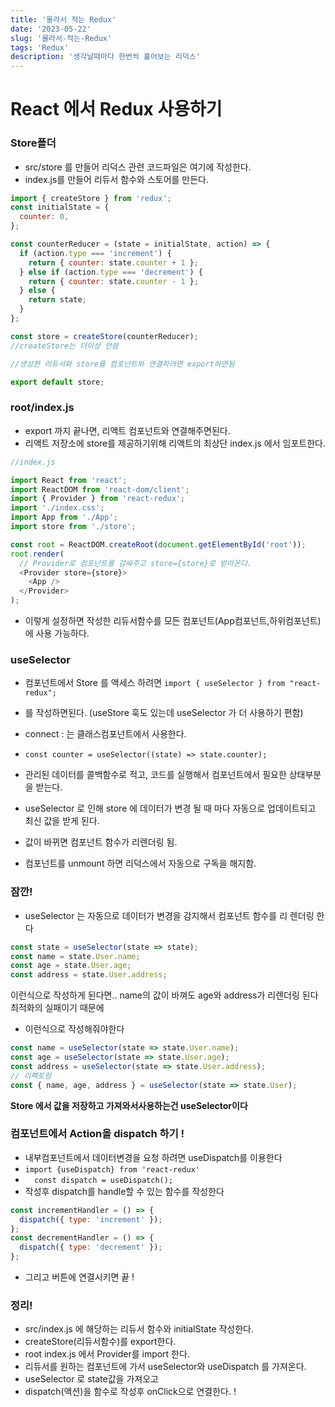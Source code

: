 ```yaml
---
title: '몰라서 적는 Redux'
date: '2023-05-22'
slug: '몰라서-적는-Redux'
tags: 'Redux'
description: '생각날때마다 한번씩 훑어보는 리덕스'
---
```


# React 에서 Redux 사용하기

### Store폴더

- src/store 를 만들어 리덕스 관련 코드파일은 여기에 작성한다.
- index.js를 만들어 리듀서 함수와 스토어를 만든다.

```js
import { createStore } from 'redux';
const initialState = {
  counter: 0,
};

const counterReducer = (state = initialState, action) => {
  if (action.type === 'increment') {
    return { counter: state.counter + 1 };
  } else if (action.type === 'decrement') {
    return { counter: state.counter - 1 };
  } else {
    return state;
  }
};

const store = createStore(counterReducer);
//createStore는 더이상 안씀

//생성한 리듀서와 store를 컴포넌트와 연결하려면 export하면됨

export default store;
```

### root/index.js

- export 까지 끝나면, 리액트 컴포넌트와 연결해주면된다.
- 리액트 저장소에 store를 제공하기위해 리액트의 최상단 index.js 에서 임포트한다.

```js
//index.js

import React from 'react';
import ReactDOM from 'react-dom/client';
import { Provider } from 'react-redux';
import './index.css';
import App from './App';
import store from './store';

const root = ReactDOM.createRoot(document.getElementById('root'));
root.render(
  // Provider로 컴포넌트를 감싸주고 store={store}로 받아온다.
  <Provider store={store}>
    <App />
  </Provider>
);
```

- 이렇게 설정하면 작성한 리듀서함수를 모든 컴포넌트(App컴포넌트,하위컴포넌트)에 사용 가능하다.

### useSelector

- 컴포넌트에서 Store 를 액세스 하려면
  `import { useSelector } from "react-redux";`
- 를 작성하면된다.
  (useStore 훅도 있는데 useSelector 가 더 사용하기 편함)
- connect : 는 클래스컴포넌트에서 사용한다.

- `const counter = useSelector((state) => state.counter);`
- 관리된 데이터를 콜백함수로 적고, 코드를 실행해서 컴포넌트에서 필요한 상태부분을 받는다.
- useSelector 로 인해 store 에 데이터가 변경 될 때 마다 자동으로 업데이트되고 최신 값을 받게 된다.
- 값이 바뀌면 컴포넌트 함수가 리렌더링 됨.
- 컴포넌트를 unmount 하면 리덕스에서 자동으로 구독을 해지함.

### 잠깐!

- useSelector 는 자동으로 데이터가 변경을 감지해서 컴포넌트 함수를 리 렌더링 한다

```js
const state = useSelector(state => state);
const name = state.User.name;
const age = state.User.age;
const address = state.User.address;
```

이런식으로 작성하게 된다면.. name의 값이 바껴도 age와 address가 리렌더링 된다
최적화의 실패이기 때문에

- 이런식으로 작성해줘야한다

```js
const name = useSelector(state => state.User.name);
const age = useSelector(state => state.User.age);
const address = useSelector(state => state.User.address);
// 리팩토링
const { name, age, address } = useSelector(state => state.User);
```

**Store 에서 값을 저장하고 가져와서사용하는건 useSelector이다**

### 컴포넌트에서 Action을 dispatch 하기 !

- 내부컴포넌트에서 데이터변경을 요청 하려면 useDispatch를 이용한다
- `import {useDispatch} from 'react-redux'`
- `  const dispatch = useDispatch();`
- 작성후 dispatch를 handle할 수 있는 함수를 작성한다

```js
const incrementHandler = () => {
  dispatch({ type: 'increment' });
};
const decrementHandler = () => {
  dispatch({ type: 'decrement' });
};
```

- 그리고 버튼에 연결시키면 끝 !

### 정리!

- src/index.js 에 해당하는 리듀서 함수와 initialState 작성한다.
- createStore(리듀서함수)를 export한다.
- root index.js 에서 Provider를 import 한다.
- 리듀서를 원하는 컴포넌트에 가서 useSelector와 useDispatch 를 가져온다.
- useSelector 로 state값을 가져오고
- dispatch(액션)을 함수로 작성후 onClick으로 연결한다. !

